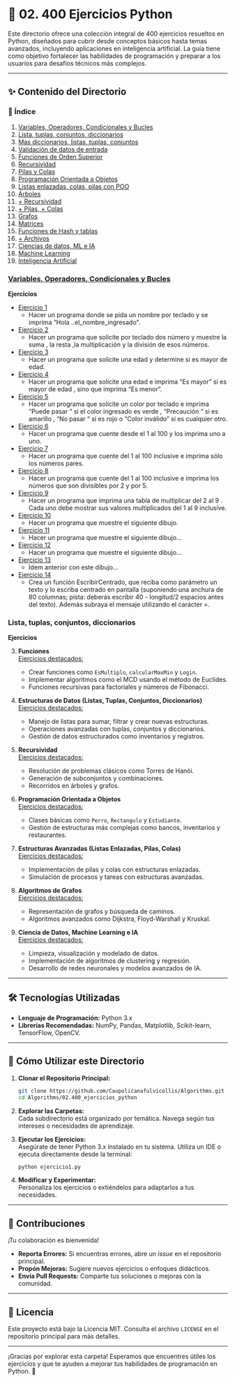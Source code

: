 # 📂 02. 400 Ejercicios Python

Este directorio ofrece una colección integral de 400 ejercicios resueltos en Python, diseñados para cubrir desde conceptos básicos hasta temas avanzados, incluyendo aplicaciones en inteligencia artificial. La guía tiene como objetivo fortalecer las habilidades de programación y preparar a los usuarios para desafíos técnicos más complejos.

---

## ✨ Contenido del Directorio

### 📜 Índice
 1. [Variables, Operadores, Condicionales y Bucles](#variables-operadores-condicionales-y-bucles)
 2. [Lista, tuplas, conjuntos, diccionarios](#lista-tuplas-conjuntos-diccionarios)
 3. [Mas diccionarios, listas, tuplas, conjuntos](#mas-diccionarios-listas-tuplas-conjuntos)
 4. [Validación de datos de entrada](#validación-de-datos-de-entrada)
 5. [Funciones de Orden Superior](#funciones-de-orden-superior)
 6. [Recursividad](#recursividad)
 7. [Pilas y Colas](#pilas-y-colas)
 8. [Programación Orientada a Objetos](#programación-orientada-a-objetos)
 9. [Listas enlazadas, colas, pilas con POO](#listas-enlazadas-colas-pilas-con-poo)
 10. [Árboles](#árboles)
 11. [+ Recursividad](#-recursividad)
 12. [+ Pilas, + Colas](#-pilas--colas)
 13. [Grafos](#grafos)
 14. [Matrices](#matrices)
 15. [Funciones de Hash y tablas](#funciones-de-hash-y-tablas)
 16. [+ Archivos](#-archivos)
 17. [Ciencias de datos, ML e IA](#ciencias-de-datos-ml-e-ia)
 18. [Machine Learning](#machine-learning)
 19. [Inteligencia Artificial](#inteligencia-artificial)


### [Variables, Operadores, Condicionales y Bucles](01.variables-operadores-condicionales-y-bucles)
   **Ejercicios**
   - [Ejercicio 1](01.variables-operadores-expresiones-condicionales-bucles/01.ejercicio.py)  
      - Hacer un programa donde se pida un nombre por teclado y se imprima “Hola ..el_nombre_ingresado".
   - [Ejercicio 2](01.variables-operadores-expresiones-condicionales-bucles/02.ejercicio.py)  
      - Hacer un programa que solicite por teclado dos número y muestre la suma , la resta ,la multiplicación y la división de esos números.
   - [Ejercicio 3](01.variables-operadores-expresiones-condicionales-bucles/03.ejercicio.py)  
      - Hacer un programa que solicite una edad y determine si es mayor de edad.
   - [Ejercicio 4](01.variables-operadores-expresiones-condicionales-bucles/04.ejercicio.py)  
      - Hacer un programa que solicite una edad e imprima “Es mayor” si es mayor de edad , sino que imprima “Es menor”.
   - [Ejercicio 5](01.variables-operadores-expresiones-condicionales-bucles/05.ejercicio.py)  
      - Hacer un programa que solicite un color por teclado e imprima “Puede pasar “ si el color ingresado es verde , “Precaución “ si es amarillo , “No pasar “ si es rojo o “Color inválido” si es cualquier otro.
   - [Ejercicio 6](01.variables-operadores-expresiones-condicionales-bucles/06.ejercicio.py)  
      - Hacer un programa que cuente desde el 1 al 100 y los imprima uno a uno.
   - [Ejercicio 7](01.variables-operadores-expresiones-condicionales-bucles/07.ejercicio.py)  
      - Hacer un programa que cuente del 1 al 100 inclusive e imprima sólo los números pares.
   - [Ejercicio 8](01.variables-operadores-expresiones-condicionales-bucles/08.ejercicio.py)  
      - Hacer un programa que cuente del 1 al 100 inclusive e imprima los números que son divisibles por 2 y por 5.
   - [Ejercicio 9](01.variables-operadores-expresiones-condicionales-bucles/09.ejercicio.py)  
      - Hacer un programa que imprima una tabla de multiplicar del 2 al 9 . Cada uno debe mostrar sus valores multiplicados del 1 al 9 inclusive.
   - [Ejercicio 10](01.variables-operadores-expresiones-condicionales-bucles/10.ejercicio.py) 
      - Hacer un programa que muestre el siguiente dibujo.
   - [Ejercicio 11](01.variables-operadores-expresiones-condicionales-bucles/11.ejercicio.py) 
      - Hacer un programa que muestre el siguiente dibujo...
   - [Ejercicio 12](01.variables-operadores-expresiones-condicionales-bucles/12.ejercicio.py) 
      - Hacer un programa que muestre el siguiente dibujo...
   - [Ejercicio 13](01.variables-operadores-expresiones-condicionales-bucles/13.ejercicio.py) 
      - Idem anterior con este dibujo...
   - [Ejercicio 14](01.variables-operadores-expresiones-condicionales-bucles/14.ejercicio.py) 
      - Crea un función EscribirCentrado, que reciba como parámetro un texto y lo escriba centrado en pantalla (suponiendo una anchura de 80 columnas; pista: deberás escribir 40 - longitud/2 espacios antes del texto). Además subraya el mensaje utilizando el carácter =.

### Lista, tuplas, conjuntos, diccionarios
   **Ejercicios**
   

3. **Funciones**  
   [Ejercicios destacados:](#)
   - Crear funciones como `EsMultiplo`, `calcularMaxMin` y `Login`.
   - Implementar algoritmos como el MCD usando el método de Euclides.
   - Funciones recursivas para factoriales y números de Fibonacci.

4. **Estructuras de Datos (Listas, Tuplas, Conjuntos, Diccionarios)**  
   [Ejercicios destacados:](#)
   - Manejo de listas para sumar, filtrar y crear nuevas estructuras.
   - Operaciones avanzadas con tuplas, conjuntos y diccionarios.
   - Gestión de datos estructurados como inventarios y registros.

5. **Recursividad**  
   [Ejercicios destacados:](#)
   - Resolución de problemas clásicos como Torres de Hanói.
   - Generación de subconjuntos y combinaciones.
   - Recorridos en árboles y grafos.

6. **Programación Orientada a Objetos**  
   [Ejercicios destacados:](#)
   - Clases básicas como `Perro`, `Rectangulo` y `Estudiante`.
   - Gestión de estructuras más complejas como bancos, inventarios y restaurantes.

7. **Estructuras Avanzadas (Listas Enlazadas, Pilas, Colas)**  
   [Ejercicios destacados:](#)
   - Implementación de pilas y colas con estructuras enlazadas.
   - Simulación de procesos y tareas con estructuras avanzadas.

8. **Algoritmos de Grafos**  
   [Ejercicios destacados:](#)
   - Representación de grafos y búsqueda de caminos.
   - Algoritmos avanzados como Dijkstra, Floyd-Warshall y Kruskal.

9. **Ciencia de Datos, Machine Learning e IA**  
   [Ejercicios destacados:](#)
   - Limpieza, visualización y modelado de datos.
   - Implementación de algoritmos de clustering y regresión.
   - Desarrollo de redes neuronales y modelos avanzados de IA.

---

## 🛠️ Tecnologías Utilizadas

- **Lenguaje de Programación:** Python 3.x  
- **Librerías Recomendadas:** NumPy, Pandas, Matplotlib, Scikit-learn, TensorFlow, OpenCV.

---

## 🚀 Cómo Utilizar este Directorio

1. **Clonar el Repositorio Principal:**  
   ```bash
   git clone https://github.com/Caupolicanafulvicollis/Algorithms.git
   cd Algorithms/02.400_ejercicios_python
   ```

2. **Explorar las Carpetas:**  
   Cada subdirectorio está organizado por temática. Navega según tus intereses o necesidades de aprendizaje.

3. **Ejecutar los Ejercicios:**  
   Asegúrate de tener Python 3.x instalado en tu sistema. Utiliza un IDE o ejecuta directamente desde la terminal:
   ```bash
   python ejercicio1.py
   ```

4. **Modificar y Experimentar:**  
   Personaliza los ejercicios o extiéndelos para adaptarlos a tus necesidades.

---

## 👥 Contribuciones

¡Tu colaboración es bienvenida!  
- **Reporta Errores:** Si encuentras errores, abre un _issue_ en el repositorio principal.  
- **Propón Mejoras:** Sugiere nuevos ejercicios o enfoques didácticos.  
- **Envía Pull Requests:** Comparte tus soluciones o mejoras con la comunidad.

---

## 📝 Licencia

Este proyecto está bajo la Licencia MIT. Consulta el archivo `LICENSE` en el repositorio principal para más detalles.

---

¡Gracias por explorar esta carpeta! Esperamos que encuentres útiles los ejercicios y que te ayuden a mejorar tus habilidades de programación en Python. 🚀
